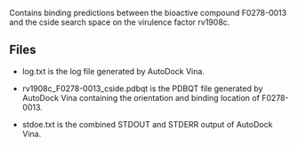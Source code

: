 Contains binding predictions between the bioactive compound F0278-0013 and the cside search space on the virulence factor rv1908c.

## Files

- log.txt is the log file generated by AutoDock Vina.

- rv1908c_F0278-0013_cside.pdbqt is the PDBQT file generated by AutoDock Vina containing the orientation and binding location of F0278-0013.

- stdoe.txt is the combined STDOUT and STDERR output of AutoDock Vina.

